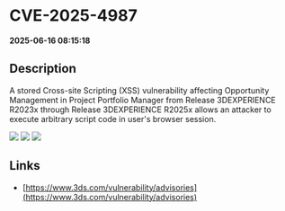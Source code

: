 # CVE-2025-4987

**2025-06-16 08:15:18**

## Description
A stored Cross-site Scripting (XSS) vulnerability affecting Opportunity Management in Project Portfolio Manager from Release 3DEXPERIENCE R2023x through Release 3DEXPERIENCE R2025x allows an attacker to execute arbitrary script code in user's browser session.

![](https://img.shields.io/static/v1?label=Score&message=8.7&color=red)
![](https://img.shields.io/static/v1?label=Severity&message=HIGH&color=red)
![](https://img.shields.io/static/v1?label=CWE&message=XSS&color=green)

## Links
- [https://www.3ds.com/vulnerability/advisories](https://www.3ds.com/vulnerability/advisories)
